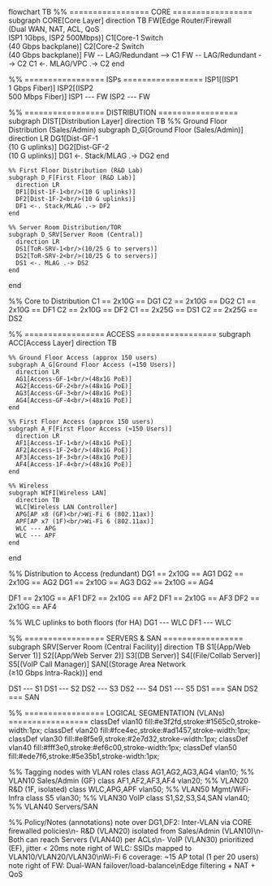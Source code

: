 
flowchart TB
  %% ================= CORE =================
  subgraph CORE[Core Layer]
    direction TB
    FW[Edge Router/Firewall<br/>(Dual WAN, NAT, ACL, QoS<br/>ISP1 1Gbps, ISP2 500Mbps)]
    C1[Core-1 Switch<br/>(40 Gbps backplane)]
    C2[Core-2 Switch<br/>(40 Gbps backplane)]
    FW -- LAG/Redundant --> C1
    FW -- LAG/Redundant --> C2
    C1 <-. MLAG/VPC .-> C2
  end

  %% ================= ISPs =================
  ISP1[(ISP1<br/>1 Gbps Fiber)]
  ISP2[(ISP2<br/>500 Mbps Fiber)]
  ISP1 --- FW
  ISP2 --- FW

  %% ================= DISTRIBUTION =================
  subgraph DIST[Distribution Layer]
    direction TB
    %% Ground Floor Distribution (Sales/Admin)
    subgraph D_G[Ground Floor (Sales/Admin)]
      direction LR
      DG1[Dist-GF-1<br/>(10 G uplinks)]
      DG2[Dist-GF-2<br/>(10 G uplinks)]
      DG1 <-. Stack/MLAG .-> DG2
    end

    %% First Floor Distribution (R&D Lab)
    subgraph D_F[First Floor (R&D Lab)]
      direction LR
      DF1[Dist-1F-1<br/>(10 G uplinks)]
      DF2[Dist-1F-2<br/>(10 G uplinks)]
      DF1 <-. Stack/MLAG .-> DF2
    end

    %% Server Room Distribution/TOR
    subgraph D_SRV[Server Room (Central)]
      direction LR
      DS1[ToR-SRV-1<br/>(10/25 G to servers)]
      DS2[ToR-SRV-2<br/>(10/25 G to servers)]
      DS1 <-. MLAG .-> DS2
    end
  end

  %% Core to Distribution
  C1 == 2x10G == DG1
  C2 == 2x10G == DG2
  C1 == 2x10G == DF1
  C2 == 2x10G == DF2
  C1 == 2x25G == DS1
  C2 == 2x25G == DS2

  %% ================= ACCESS =================
  subgraph ACC[Access Layer]
    direction TB

    %% Ground Floor Access (approx 150 users)
    subgraph A_G[Ground Floor Access (≈150 Users)]
      direction LR
      AG1[Access-GF-1<br/>(48x1G PoE)]
      AG2[Access-GF-2<br/>(48x1G PoE)]
      AG3[Access-GF-3<br/>(48x1G PoE)]
      AG4[Access-GF-4<br/>(48x1G PoE)]
    end

    %% First Floor Access (approx 150 users)
    subgraph A_F[First Floor Access (≈150 Users)]
      direction LR
      AF1[Access-1F-1<br/>(48x1G PoE)]
      AF2[Access-1F-2<br/>(48x1G PoE)]
      AF3[Access-1F-3<br/>(48x1G PoE)]
      AF4[Access-1F-4<br/>(48x1G PoE)]
    end

    %% Wireless
    subgraph WIFI[Wireless LAN]
      direction TB
      WLC[Wireless LAN Controller]
      APG[AP x8 (GF)<br/>Wi-Fi 6 (802.11ax)]
      APF[AP x7 (1F)<br/>Wi-Fi 6 (802.11ax)]
      WLC --- APG
      WLC --- APF
    end
  end

  %% Distribution to Access (redundant)
  DG1 == 2x10G == AG1
  DG2 == 2x10G == AG2
  DG1 == 2x10G == AG3
  DG2 == 2x10G == AG4

  DF1 == 2x10G == AF1
  DF2 == 2x10G == AF2
  DF1 == 2x10G == AF3
  DF2 == 2x10G == AF4

  %% WLC uplinks to both floors (for HA)
  DG1 --- WLC
  DF1 --- WLC

  %% ================= SERVERS & SAN =================
  subgraph SRV[Server Room (Central Facility)]
    direction TB
    S1[(App/Web Server 1)]
    S2[(App/Web Server 2)]
    S3[(DB Server)]
    S4[(File/Collab Server)]
    S5[(VoIP Call Manager)]
    SAN[(Storage Area Network<br/>(≥10 Gbps Intra-Rack))]
  end

  DS1 --- S1
  DS1 --- S2
  DS2 --- S3
  DS2 --- S4
  DS1 --- S5
  DS1 === SAN
  DS2 === SAN

  %% ================= LOGICAL SEGMENTATION (VLANs) =================
  classDef vlan10 fill:#e3f2fd,stroke:#1565c0,stroke-width:1px;
  classDef vlan20 fill:#fce4ec,stroke:#ad1457,stroke-width:1px;
  classDef vlan30 fill:#e8f5e9,stroke:#2e7d32,stroke-width:1px;
  classDef vlan40 fill:#fff3e0,stroke:#ef6c00,stroke-width:1px;
  classDef vlan50 fill:#ede7f6,stroke:#5e35b1,stroke-width:1px;

  %% Tagging nodes with VLAN roles
  class AG1,AG2,AG3,AG4 vlan10;        %% VLAN10 Sales/Admin (GF)
  class AF1,AF2,AF3,AF4 vlan20;        %% VLAN20 R&D (1F, isolated)
  class WLC,APG,APF vlan50;            %% VLAN50 Mgmt/WiFi-Infra
  class S5 vlan30;                     %% VLAN30 VoIP
  class S1,S2,S3,S4,SAN vlan40;        %% VLAN40 Servers/SAN

  %% Policy/Notes (annotations)
  note over DG1,DF2: Inter-VLAN via CORE firewalled policies\n- R&D (VLAN20) isolated from Sales/Admin (VLAN10)\n- Both can reach Servers (VLAN40) per ACLs\n- VoIP (VLAN30) prioritized (EF), jitter < 20ms
  note right of WLC: SSIDs mapped to VLAN10/VLAN20/VLAN30\nWi-Fi 6 coverage: ~15 AP total (1 per 20 users)
  note right of FW: Dual-WAN failover/load-balance\nEdge filtering + NAT + QoS
